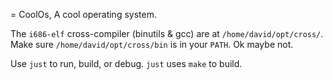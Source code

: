 = CoolOs, A cool operating system.

The `i686-elf` cross-compiler (binutils & gcc) are at `/home/david/opt/cross/`.\
Make sure `/home/david/opt/cross/bin` is in your `PATH`.
Ok maybe not.

Use `just` to run, build, or debug. `just` uses `make` to build.